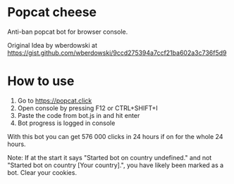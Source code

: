 Popcat cheese
=============

Anti-ban popcat bot for browser console.

Original Idea by wberdowski at https://gist.github.com/wberdowski/9ccd275394a7ccf21ba602a3c736f5d9

How to use
=============

1) Go to https://popcat.click
2) Open console by pressing F12 or CTRL+SHIFT+I
3) Paste the code from bot.js in and hit enter
4) Bot progress is logged in console

With this bot you can get 576 000 clicks in 24 hours if on for the whole 24 hours.

Note: If at the start it says "Started bot on country undefined." and not "Started bot on country [Your country].", you have likely been marked as a bot. Clear your cookies.

